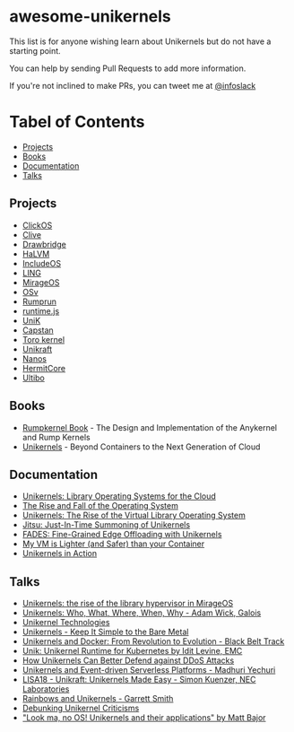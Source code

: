 # awesome-unikernels
This list is for anyone wishing learn about Unikernels but
do not have a starting point.

You can help by sending Pull Requests to add more information.

If you're not inclined to make PRs, you can tweet me at [@infoslack](https://twitter.com/infoslack)

Tabel of Contents
=================

  * [Projects](#projects)
  * [Books](#books)
  * [Documentation](#documentation)
  * [Talks](#talks)

## Projects

  * [ClickOS](http://cnp.neclab.eu/clickos/)
  * [Clive](http://lsub.org/ls/clive.html)
  * [Drawbridge](http://research.microsoft.com/en-us/projects/drawbridge/)
  * [HaLVM](http://galois.com/project/halvm/)
  * [IncludeOS](http://www.includeos.org/)
  * [LING](http://erlangonxen.org/)
  * [MirageOS](https://mirage.io/)
  * [OSv](http://osv.io/)
  * [Rumprun](http://rumpkernel.org/)
  * [runtime.js](http://runtimejs.org/)
  * [UniK](https://github.com/solo-io/unik)
  * [Capstan](http://osv.io/capstan/)
  * [Toro kernel](http://torokerneleng.blogspot.com/)
  * [Unikraft](https://xenproject.org/developers/teams/unikraft/)
  * [Nanos](https://github.com/nanovms/nanos)
  * [HermitCore](https://hermitcore.org/)
  * [Ultibo](https://ultibo.org/)

## Books

  * [Rumpkernel Book](http://www.fixup.fi/misc/rumpkernel-book/) - The Design and Implementation of the Anykernel and Rump Kernels
  * [Unikernels](http://www.oreilly.com/webops-perf/free/unikernels.csp) - Beyond Containers to the Next Generation of Cloud

## Documentation

  * [Unikernels: Library Operating Systems for the Cloud](http://unikernel.org/files/2013-asplos-mirage.pdf)
  * [The Rise and Fall of the Operating System](http://www.fixup.fi/misc/usenix-login-2015/login_oct15_02_kantee.pdf)
  * [Unikernels: The Rise of the Virtual Library Operating System](http://unikernel.org/files/2014-cacm-unikernels.pdf)
  * [Jitsu: Just-In-Time Summoning of Unikernels](http://unikernel.org/files/2015-nsdi-jitsu.pdf)
  * [FADES: Fine-Grained Edge Offloading with Unikernels](http://home.in.tum.de/~ding/files/fades-pre-camera.pdf)
  * [My VM is Lighter (and Safer) than your Container](http://cnp.neclab.eu/projects/lightvm/lightvm.pdf)
  * [Unikernels in Action](https://mjbright.github.io/Talks/2018-Jan-28_Devconf.cz_Unikernels/2018-Jan-28_Devconf.cz_Unikernels.pdf)


## Talks

  * [Unikernels: the rise of the library hypervisor in MirageOS](https://www.youtube.com/watch?v=dn4ARS4lDlQ)
  * [Unikernels: Who, What, Where, When, Why - Adam Wick, Galois](https://www.youtube.com/watch?v=2NuKkGWGg8I)
  * [Unikernel Technologies](https://www.youtube.com/watch?v=24rvIB4_v4U)
  * [Unikernels - Keep It Simple to the Bare Metal](https://www.youtube.com/watch?v=1iSdnU3aewA)
  * [Unikernels and Docker: From Revolution to Evolution - Black Belt Track](https://www.youtube.com/watch?v=0AZVCGTxkTU)
  * [Unik: Unikernel Runtime for Kubernetes by Idit Levine, EMC](https://www.youtube.com/watch?v=wcZWg3YtvnY)
  * [How Unikernels Can Better Defend against DDoS Attacks](https://www.youtube.com/watch?v=fysw3Le34jc)
  * [Unikernels and Event-driven Serverless Platforms - Madhuri Yechuri](https://www.youtube.com/watch?v=0uTp8xYvaaY)
  * [LISA18 - Unikraft: Unikernels Made Easy - Simon Kuenzer, NEC Laboratories](https://www.youtube.com/watch?v=9PRKBZHArhI)
  * [Rainbows and Unikernels - Garrett Smith](https://www.youtube.com/watch?v=cUvNths_5RA)
  * [Debunking Unikernel Criticisms](https://www.youtube.com/watch?v=lZKWK6c0ND0)
  * ["Look ma, no OS! Unikernels and their applications" by Matt Bajor](https://www.youtube.com/watch?v=W9F4pn9Lngc)
  
